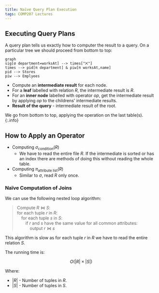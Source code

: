 ```yaml
---
title: Naïve Query Plan Execution
tags: COMP207 Lectures
---
```

## Executing Query Plans
A query plan tells us exactly how to computer the result to a query. On a particular tree we should proceed from bottom to top:

```mermaid
graph
sig[σ department=worksAt] --> times["⨉"]
times --> pid[π department] & piw[π worksAt,name]
pid --> Stores
piw --> Emplyees
```

* Compute an **intermediate result** for each node.
* For a **leaf** labelled with relation $R$, the intermediate result is $R$.
* For an **inner node** labelled with operator $op$, get the intermediate result by applying $op$ to the childrens' intermediate results. 
* **Result of the query** - intermediate result of the root.

We go from bottom to top, applying the operation on the last table(s).
{:.info}

## How to Apply an Operator

* Computing $\sigma_\text{condition}(R)$
	* We have to read the entire file $R$. If the intermediate is sorted or has an index there are methods of doing this without reading the whole table.
* Computing $\pi_\text{attribute list}(R)$
	* Similar to $\sigma$, read $R$ only once.

### Naïve Computation of Joins
We can use the following nested loop algorithm:

> Compute $R\bowtie S$:  
> for each tuple $r$ in $R$:  
> &emsp;for each tuple $s$ in $S$:  
> &emsp;&emsp;if $r$ and $s$ have the same value for all common attributes:  
> &emsp;&emsp;&emsp;output $r\bowtie s$

This algorithm is slow as for each tuple $r$ in $R$ we have to read the entire relation $S$.

The running time is:

$$
O(\lvert R\rvert\times\lvert S\rvert)
$$

Where:

* $\lvert R\rvert$ - Number of tuples in $R$.
* $\lvert S\rvert$ - Number of tuples in $S$.